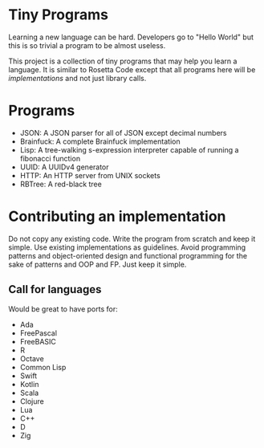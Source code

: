 # Tiny Programs

Learning a new language can be hard. Developers go to "Hello World"
but this is so trivial a program to be almost useless.

This project is a collection of tiny programs that may help you learn
a language. It is similar to Rosetta Code except that all programs
here will be *implementations* and not just library calls.

# Programs

* JSON: A JSON parser for all of JSON except decimal numbers
* Brainfuck: A complete Brainfuck implementation
* Lisp: A tree-walking s-expression interpreter capable of running a fibonacci function
* UUID: A UUIDv4 generator
* HTTP: An HTTP server from UNIX sockets
* RBTree: A red-black tree

# Contributing an implementation

Do not copy any existing code. Write the program from scratch and keep
it simple. Use existing implementations as guidelines. Avoid
programming patterns and object-oriented design and functional
programming for the sake of patterns and OOP and FP. Just keep it
simple.

## Call for languages

Would be great to have ports for:

* Ada
* FreePascal
* FreeBASIC
* R
* Octave
* Common Lisp
* Swift
* Kotlin
* Scala
* Clojure
* Lua
* C++
* D
* Zig
